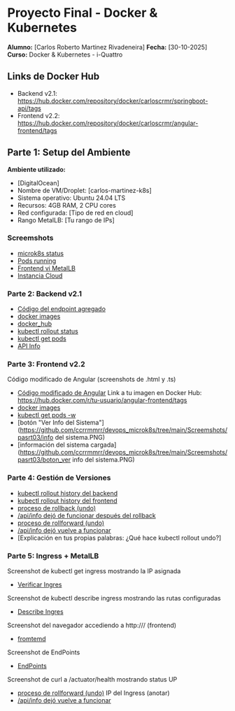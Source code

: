 # Proyecto Final - Docker & Kubernetes

**Alumno:** [Carlos Roberto Martinez Rivadeneira]
**Fecha:** [30-10-2025]
**Curso:** Docker & Kubernetes - i-Quattro

## Links de Docker Hub
- Backend v2.1: https://hub.docker.com/repository/docker/carloscrmr/springboot-api/tags
- Frontend v2.2: https://hub.docker.com/repository/docker/carloscrmr/angular-frontend/tags


## Parte 1: Setup del Ambiente
**Ambiente utilizado:**
- [DigitalOcean]
- Nombre de VM/Droplet: [carlos-martinez-k8s]
- Sistema operativo: Ubuntu 24.04 LTS
- Recursos: 4GB RAM, 2 CPU cores
- Red configurada: [Tipo de red en cloud]
- Rango MetalLB: [Tu rango de IPs]


### Screemshots
- [microk8s status](https://github.com/ccrrmmrr/devops_microk8s/tree/main/Screemshots/part01/parte01_microk8s.PNG)
- [Pods running](https://github.com/ccrrmmrr/devops_microk8s/tree/main/Screemshots/part01/parte01_kubectl_get_all.PNG)
- [Frontend vi MetalLB](https://github.com/ccrrmmrr/devops_microk8s/tree/main/Screemshots/part01/parte01_front_end_inicial.PNG)
- [Instancia Cloud](https://github.com/ccrrmmrr/devops_microk8s/tree/main/Screemshots/part01/parte01_InstanciaCloud.PNG)


### Parte 2: Backend v2.1

- [Código del endpoint agregado](https://github.com/ccrrmmrr/devops_microk8s/tree/main/Screemshots/part02/codigo_java.PNG)
- [docker images](https://github.com/ccrrmmrr/devops_microk8s/tree/main/Screemshots/part02/docker_images.PNG)
- [docker_hub](https://github.com/ccrrmmrr/devops_microk8s/tree/main/Screemshots/part02/dockerHub_tags.PNG)
- [kubectl rollout status](https://github.com/ccrrmmrr/devops_microk8s/tree/main/Screemshots/part02/kubectl_rollout_status.PNG)
- [kubectl get pods](https://github.com/ccrrmmrr/devops_microk8s/tree/main/Screemshots/part02/kubectl_get_pods.PNG)
- [API Info](https://github.com/ccrrmmrr/devops_microk8s/tree/main/Screemshots/part02/api_info.PNG)


### Parte 3: Frontend v2.2

Código modificado de Angular (screenshots de .html y .ts)
- [Código modificado de Angular](https://github.com/ccrrmmrr/devops_microk8s/tree/main/Screemshots/pasrt03/codigo_java.PNG)
Link a tu imagen en Docker Hub: https://hub.docker.com/r/tu-usuario/angular-frontend/tags
- [docker images](https://github.com/ccrrmmrr/devops_microk8s/tree/main/Screemshots/pasrt03/docker_hub.PNG)
- [kubectl get pods -w](https://github.com/ccrrmmrr/devops_microk8s/tree/main/Screemshots/pasrt03/roll_out.PNG)
- [botón "Ver Info del Sistema"](https://github.com/ccrrmmrr/devops_microk8s/tree/main/Screemshots/pasrt03/info del sistema.PNG)
- [información del sistema cargada](https://github.com/ccrrmmrr/devops_microk8s/tree/main/Screemshots/pasrt03/boton_ver info del sistema.PNG)


### Parte 4: Gestión de Versiones

- [kubectl rollout history del backend](https://github.com/ccrrmmrr/devops_microk8s/tree/main/Screemshots/part04/rollout_history_backend.PNG)
- [kubectl rollout history del frontend](https://github.com/ccrrmmrr/devops_microk8s/tree/main/Screemshots/part04/rollout_history_frontend.PNG)
- [proceso de rollback (undo)](https://github.com/ccrrmmrr/devops_microk8s/tree/main/Screemshots/part04/rollback_undo.PNG)
- [/api/info dejó de funcionar después del rollback](https://github.com/ccrrmmrr/devops_microk8s/tree/main/Screemshots/part04/api_info_NOK.PNG)
- [proceso de rollforward (undo)](https://github.com/ccrrmmrr/devops_microk8s/tree/main/Screemshots/part04/rollforward.PNG)
- [/api/info dejó vuelve a funcionar](https://github.com/ccrrmmrr/devops_microk8s/tree/main/Screemshots/part04/api_info_OK.PNG)
- [Explicación en tus propias palabras: ¿Qué hace kubectl rollout undo?]



### Parte 5: Ingress + MetalLB

Screenshot de kubectl get ingress mostrando la IP asignada
- [Verificar Ingres](https://github.com/ccrrmmrr/devops_microk8s/tree/main/Screemshots/part05/verificar_ingres.PNG)

Screenshot de kubectl describe ingress mostrando las rutas configuradas
- [Describe Ingres](https://github.com/ccrrmmrr/devops_microk8s/tree/main/Screemshots/part05/describe_ingres.PNG)

Screenshot del navegador accediendo a http://<IP-METALLB>/ (frontend)
- [fromtemd](https://github.com/ccrrmmrr/devops_microk8s/tree/main/Screemshots/part05/frontend.PNG)

Screenshot de EndPoints
- [EndPoints](https://github.com/ccrrmmrr/devops_microk8s/tree/main/Screemshots/part05/parte5-endpoints-test.PNG)

Screenshot de curl a /actuator/health mostrando status UP
- [proceso de rollforward (undo)](https://github.com/ccrrmmrr/devops_microk8s/tree/main/Screemshots/part05/rollforward.PNG)
IP del Ingress (anotar)
- [/api/info dejó vuelve a funcionar](https://github.com/ccrrmmrr/devops_microk8s/tree/main/Screemshots/part05/ip_ingres.PNG)
